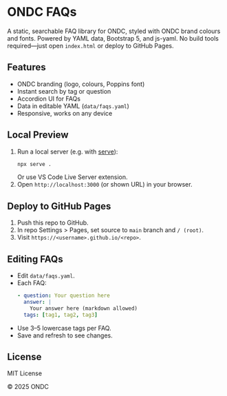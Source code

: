 # ONDC FAQs

A static, searchable FAQ library for ONDC, styled with ONDC brand colours and fonts. Powered by YAML data, Bootstrap 5, and js-yaml. No build tools required—just open `index.html` or deploy to GitHub Pages.

## Features

- ONDC branding (logo, colours, Poppins font)
- Instant search by tag or question
- Accordion UI for FAQs
- Data in editable YAML (`data/faqs.yaml`)
- Responsive, works on any device

## Local Preview

1. Run a local server (e.g. with [serve](https://npmjs.com/package/serve)):
   ```sh
   npx serve .
   ```
   Or use VS Code Live Server extension.
2. Open `http://localhost:3000` (or shown URL) in your browser.

## Deploy to GitHub Pages

1. Push this repo to GitHub.
2. In repo Settings > Pages, set source to `main` branch and `/ (root)`.
3. Visit `https://<username>.github.io/<repo>`.

## Editing FAQs

- Edit `data/faqs.yaml`.
- Each FAQ:
  ```yaml
  - question: Your question here
    answer: |
      Your answer here (markdown allowed)
    tags: [tag1, tag2, tag3]
  ```
- Use 3–5 lowercase tags per FAQ.
- Save and refresh to see changes.

## License

MIT License

© 2025 ONDC